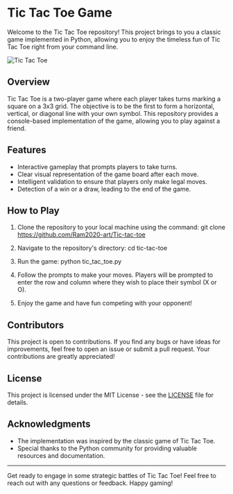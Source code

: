 # Tic Tac Toe Game

Welcome to the Tic Tac Toe repository! This project brings to you a classic game implemented in Python, allowing you to enjoy the timeless fun of Tic Tac Toe right from your command line.

![Tic Tac Toe](https://example.com/tic_tac_toe_screenshot.png)

## Overview

Tic Tac Toe is a two-player game where each player takes turns marking a square on a 3x3 grid. The objective is to be the first to form a horizontal, vertical, or diagonal line with your own symbol. This repository provides a console-based implementation of the game, allowing you to play against a friend.

## Features

- Interactive gameplay that prompts players to take turns.
- Clear visual representation of the game board after each move.
- Intelligent validation to ensure that players only make legal moves.
- Detection of a win or a draw, leading to the end of the game.

## How to Play

1. Clone the repository to your local machine using the command:
 git clone https://github.com/Ram2020-art/Tic-tac-toe

2. Navigate to the repository's directory:
cd tic-tac-toe

3. Run the game:
python tic_tac_toe.py

4. Follow the prompts to make your moves. Players will be prompted to enter the row and column where they wish to place their symbol (X or O).

5. Enjoy the game and have fun competing with your opponent!

## Contributors

This project is open to contributions. If you find any bugs or have ideas for improvements, feel free to open an issue or submit a pull request. Your contributions are greatly appreciated!

## License

This project is licensed under the MIT License - see the [LICENSE](LICENSE) file for details.

## Acknowledgments

- The implementation was inspired by the classic game of Tic Tac Toe.
- Special thanks to the Python community for providing valuable resources and documentation.

---

Get ready to engage in some strategic battles of Tic Tac Toe! Feel free to reach out with any questions or feedback. Happy gaming!
